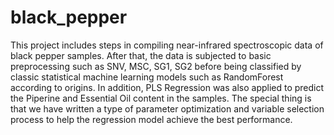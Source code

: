 # black_pepper

This project includes steps in compiling near-infrared spectroscopic data of black pepper samples. After that, the data is subjected to basic preprocessing such as SNV, MSC, SG1, SG2 before being classified by classic statistical machine learning models such as RandomForest according to origins. In addition, PLS Regression was also applied to predict the Piperine and Essential Oil content in the samples. The special thing is that we have written a type of parameter optimization and variable selection process to help the regression model achieve the best performance.

